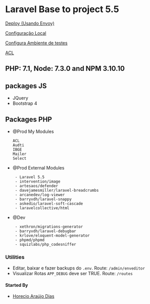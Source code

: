 # Laravel Base to project 5.5

[Deploy (Usando Envoy)](./docs/deploy.md)

[Configuração Local](./docs/local_config.md)

[Configura Ambiente de testes](./docs/tests.md)

[ACL](./docs/acl.md)

 ## PHP: 7.1, Node: 7.3.0 and NPM 3.10.10

 ## packages JS
  - JQuery
  - Bootstrap 4

 ## Packages PHP

 - @Prod My Modules
    ````
    ACL
    Audti
    IBGE
    Mailer
    Select
    ````

 - @Prod External Modules
    ````
     - Laravel 5.5
     - intervention/image
     - artesaos/defender
     - davejamesmiller/laravel-breadcrumbs
     - arcanedev/log-viewer
     - barryvdh/laravel-snappy
     - askedio/laravel-soft-cascade
     - laravelcollective/html
    ````

 - @Dev
    ````
     - xethron/migrations-generator
     - barryvdh/laravel-debugbar
     - krlove/eloquent-model-generator
     - phpmd/phpmd
     - squizlabs/php_codesniffer
    ````

 ### Utilities

  - Editar, baixar e fazer backups do `.env`. Route: `/admin/enveditor`
  - Visualizar Rotas `APP_DEBUG` deve ser TRUE. Route: `/routes`
  

 #### Started By
 
 - [Horecio Araújo Dias](https://www.linkedin.com/in/horecio/)
